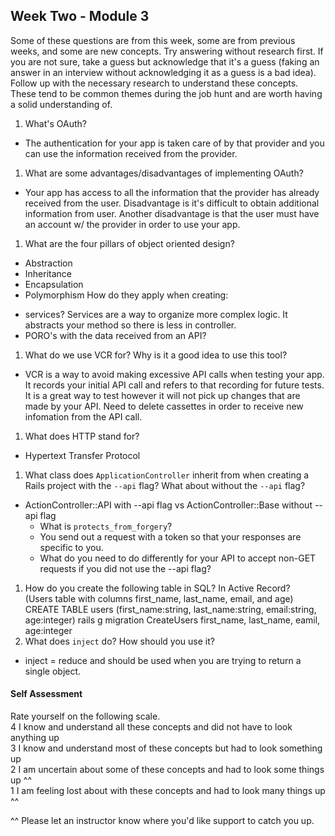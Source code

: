 ## Week Two - Module 3

Some of these questions are from this week, some are from previous weeks, and some are new concepts. Try answering without research first. If you are not sure, take a guess but acknowledge that it's a guess (faking an answer in an interview without acknowledging it as a guess is a bad idea). Follow up with the necessary research to understand these concepts. These tend to be common themes during the job hunt and are worth having a solid understanding of.

1. What's OAuth?
 - The authentication for your app is taken care of by that provider and you can use the information received from the provider. 
1. What are some advantages/disadvantages of implementing OAuth?
  - Your app has access to all the information that the provider has already received from the user. Disadvantage is it's difficult to obtain additional information from user. Another disadvantage is that the user must have an account w/ the provider in order to use your app.
1. What are the four pillars of object oriented design? 
 - Abstraction
 - Inheritance
 - Encapsulation
 - Polymorphism
 How do they apply when creating:
  * services? Services are a way to organize more complex logic. It abstracts your method so there is less in controller. 
  * PORO's with the data received from an API?   
1. What do we use VCR for? Why is it a good idea to use this tool?
 - VCR is a way to avoid making excessive API calls when testing your app. It records your initial API call and refers to that recording for future tests. It is a great way to test however it will not pick up changes that are made by your API. Need to delete cassettes in order to receive new infomation from the API call.
1. What does HTTP stand for?
- Hypertext Transfer Protocol
1. What class does `ApplicationController` inherit from when creating a Rails project with the `--api` flag? What about without the `--api` flag?
- ActionController::API with --api flag vs ActionController::Base without --api flag
  * What is `protects_from_forgery`?
   - You send out a request with a token so that your responses are specific to you. 
  * What do you need to do differently for your API to accept non-GET requests if you did not use the --api flag?
1. How do you create the following table in SQL? In Active Record?   
   (Users table with columns first_name, last_name, email, and age) 
   CREATE TABLE users (first_name:string, last_name:string, email:string, age:integer)
   rails g migration CreateUsers first_name, last_name, eamil, age:integer
1. What does `inject` do? How should you use it?
- inject = reduce and should be used when you are trying to return a single object. 
#### Self Assessment  
Rate yourself on the following scale.  
4 I know and understand all these concepts and did not have to look anything up  
3 I know and understand most of these concepts but had to look something up  
2 I am uncertain about some of these concepts and had to look some things up ^^  
1 I am feeling lost about with these concepts and had to look many things up ^^  

^^ Please let an instructor know where you'd like support to catch you up.
